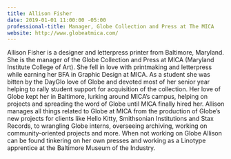 ```yaml
---
title: Allison Fisher
date: 2019-01-01 11:00:00 -05:00
professional-title: Manager, Globe Collection and Press at The MICA
website: http://www.globeatmica.com/
---
```


Allison Fisher is a designer and letterpress printer from Baltimore, Maryland. She is the manager of the Globe Collection and Press at MICA (Maryland Institute College of Art). She fell in love with printmaking and letterpress while earning her BFA in Graphic Design at MICA. As a student she was bitten by the DayGlo love of Globe and devoted most of her senior year helping to rally student support for acquisition of the collection. Her love of Globe kept her in Baltimore, lurking around MICA’s campus, helping on projects and spreading the word of Globe until MICA finally hired her. Allison manages all things related to Globe at MICA from the production of Globe’s new projects for clients like Hello Kitty, Smithsonian Institutions and Stax Records, to wrangling Globe interns, overseeing archiving, working on community-oriented projects and more. When not working on Globe Allison can be found tinkering on her own presses and working as a Linotype apprentice at the Baltimore Museum of the Industry.
